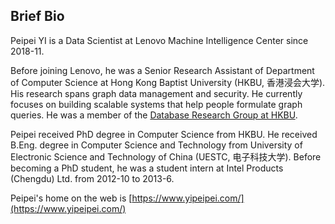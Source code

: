 ## Brief Bio

Peipei YI is a Data Scientist at Lenovo Machine Intelligence Center since 2018-11.

Before joining Lenovo, he was a Senior Research Assistant of Department of Computer Science at Hong Kong Baptist University (HKBU, 香港浸会大学). His research spans graph data management and security. He currently focuses on building scalable systems that help people formulate graph queries. He was a member of the [Database Research Group at HKBU](https://www.comp.hkbu.edu.hk/~db/).

Peipei received PhD degree in Computer Science from HKBU. He received B.Eng. degree in Computer Science and Technology from University of Electronic Science and Technology of China (UESTC, 电子科技大学). Before becoming a PhD student, he was a student intern at Intel Products (Chengdu) Ltd. from 2012-10 to 2013-6.

Peipei's home on the web is [https://www.yipeipei.com/](https://www.yipeipei.com/)
